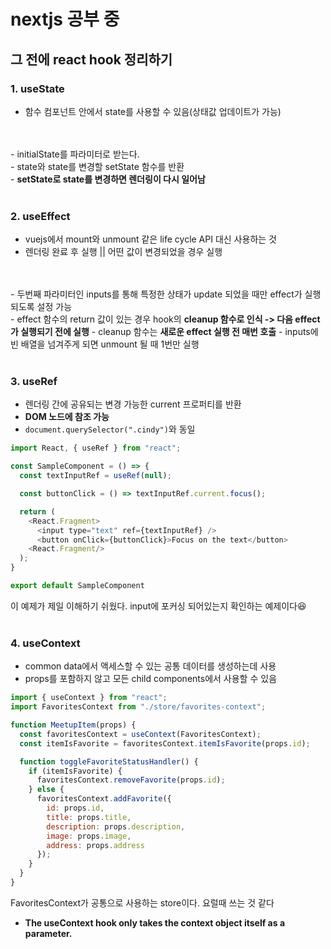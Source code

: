 # nextjs 공부 중

## 그 전에 react hook 정리하기

### 1. useState
- 함수 컴포넌트 안에서 state를 사용할 수 있음(상태값 업데이트가 가능)
<br/>
<br/>
- initialState를 파라미터로 받는다.
<br/>
- state와 state를 변경할 setState 함수를 반환
<br/>
- <strong>setState로 state를 변경하면 렌더링이 다시 일어남</strong>
<br/><br/>
  
### 2. useEffect
- vuejs에서 mount와 unmount 같은 life cycle API 대신 사용하는 것
- 렌더링 완료 후 실행 || 어떤 값이 변경되었을 경우 실행
<br/>
<br/>
- 두번째 파라미터인 inputs를 통해 특정한 상태가 update 되었을 때만 effect가 실행되도록 설정 가능
<br/>
- effect 함수의 return 값이 있는 경우 hook의 <strong>cleanup 함수로 인식 -> 다음 effect가 실행되기 전에 실행</strong>
- cleanup 함수는 <strong>새로운 effect 실행 전 매번 호출</strong>
- inputs에 빈 배열을 넘겨주게 되면 unmount 될 때 1번만 실행
<br/><br/>
  
### 3. useRef
- 렌더링 간에 공유되는 변경 가능한 current 프로퍼티를 반환
- <strong>DOM 노드에 참조 가능</strong>
- <code>document.querySelector(".cindy")</code>와 동일
```javascript
import React, { useRef } from "react";

const SampleComponent = () => {
  const textInputRef = useRef(null);

  const buttonClick = () => textInputRef.current.focus();

  return (
    <React.Fragment>
      <input type="text" ref={textInputRef} />
      <button onClick={buttonClick}>Focus on the text</button>
    <React.Fragment/>
  );
}

export default SampleComponent
```
이 예제가 제일 이해하기 쉬웠다. 
input에 포커싱 되어있는지 확인하는 예제이다😆
<br/>
<br/>

### 4. useContext
- common data에서 액세스할 수 있는 공통 데이터를 생성하는데 사용
- props를 포함하지 않고 모든 child components에서 사용할 수 있음
```javascript
import { useContext } from "react";
import FavoritesContext from "./store/favorites-context";

function MeetupItem(props) {
  const favoritesContext = useContext(FavoritesContext);
  const itemIsFavorite = favoritesContext.itemIsFavorite(props.id);

  function toggleFavoriteStatusHandler() {
    if (itemIsFavorite) {
      favoritesContext.removeFavorite(props.id);
    } else {
      favoritesContext.addFavorite({
        id: props.id,
        title: props.title,
        description: props.description,
        image: props.image,
        address: props.address
      });
    }
  }
}
```
FavoritesContext가 공통으로 사용하는 store이다. 요럴때 쓰는 것 같다
- <strong>The useContext hook only takes the context object itself as a parameter.</strong>
